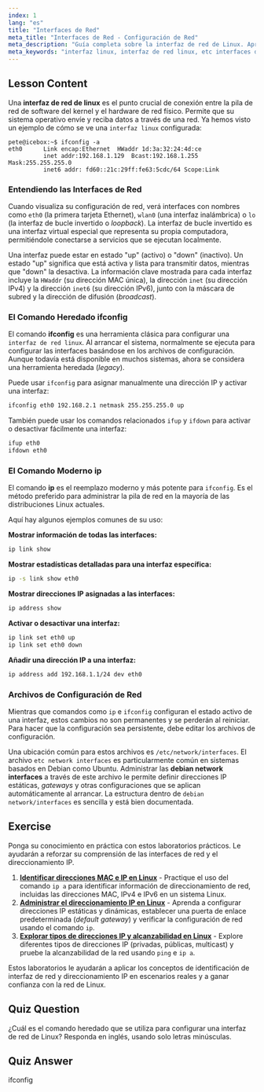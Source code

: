 ```yaml
---
index: 1
lang: "es"
title: "Interfaces de Red"
meta_title: "Interfaces de Red - Configuración de Red"
meta_description: "Guía completa sobre la interfaz de red de Linux. Aprenda a usar ifconfig y el moderno comando ip, y comprenda archivos de configuración como /etc/network/interfaces, especialmente en sistemas Debian."
meta_keywords: "interfaz linux, interfaz de red linux, etc interfaces de red, interfaces de red debian, ifconfig, comando ip, configuración de red, redes linux"
---
```


## Lesson Content

Una **interfaz de red de linux** es el punto crucial de conexión entre la pila de red de software del kernel y el hardware de red físico. Permite que su sistema operativo envíe y reciba datos a través de una red. Ya hemos visto un ejemplo de cómo se ve una `interfaz linux` configurada:

```plaintext
pete@icebox:~$ ifconfig -a
eth0      Link encap:Ethernet  HWaddr 1d:3a:32:24:4d:ce
          inet addr:192.168.1.129  Bcast:192.168.1.255  Mask:255.255.255.0
          inet6 addr: fd60::21c:29ff:fe63:5cdc/64 Scope:Link
```

### Entendiendo las Interfaces de Red

Cuando visualiza su configuración de red, verá interfaces con nombres como `eth0` (la primera tarjeta Ethernet), `wlan0` (una interfaz inalámbrica) o `lo` (la interfaz de bucle invertido o _loopback_). La interfaz de bucle invertido es una interfaz virtual especial que representa su propia computadora, permitiéndole conectarse a servicios que se ejecutan localmente.

Una interfaz puede estar en estado "up" (activo) o "down" (inactivo). Un estado "up" significa que está activa y lista para transmitir datos, mientras que "down" la desactiva. La información clave mostrada para cada interfaz incluye la `HWaddr` (su dirección MAC única), la dirección `inet` (su dirección IPv4) y la dirección `inet6` (su dirección IPv6), junto con la máscara de subred y la dirección de difusión (_broadcast_).

### El Comando Heredado ifconfig

El comando **ifconfig** es una herramienta clásica para configurar una `interfaz de red linux`. Al arrancar el sistema, normalmente se ejecuta para configurar las interfaces basándose en los archivos de configuración. Aunque todavía está disponible en muchos sistemas, ahora se considera una herramienta heredada (_legacy_).

Puede usar `ifconfig` para asignar manualmente una dirección IP y activar una interfaz:

```bash
ifconfig eth0 192.168.2.1 netmask 255.255.255.0 up
```

También puede usar los comandos relacionados `ifup` y `ifdown` para activar o desactivar fácilmente una interfaz:

```bash
ifup eth0
ifdown eth0
```

### El Comando Moderno ip

El comando **ip** es el reemplazo moderno y más potente para `ifconfig`. Es el método preferido para administrar la pila de red en la mayoría de las distribuciones Linux actuales.

Aquí hay algunos ejemplos comunes de su uso:

**Mostrar información de todas las interfaces:**

```bash
ip link show
```

**Mostrar estadísticas detalladas para una interfaz específica:**

```bash
ip -s link show eth0
```

**Mostrar direcciones IP asignadas a las interfaces:**

```bash
ip address show
```

**Activar o desactivar una interfaz:**

```bash
ip link set eth0 up
ip link set eth0 down
```

**Añadir una dirección IP a una interfaz:**

```bash
ip address add 192.168.1.1/24 dev eth0
```

### Archivos de Configuración de Red

Mientras que comandos como `ip` e `ifconfig` configuran el estado activo de una interfaz, estos cambios no son permanentes y se perderán al reiniciar. Para hacer que la configuración sea persistente, debe editar los archivos de configuración.

Una ubicación común para estos archivos es `/etc/network/interfaces`. El archivo `etc network interfaces` es particularmente común en sistemas basados en Debian como Ubuntu. Administrar las **debian network interfaces** a través de este archivo le permite definir direcciones IP estáticas, _gateways_ y otras configuraciones que se aplican automáticamente al arrancar. La estructura dentro de `debian network/interfaces` es sencilla y está bien documentada.

## Exercise

Ponga su conocimiento en práctica con estos laboratorios prácticos. Le ayudarán a reforzar su comprensión de las interfaces de red y el direccionamiento IP.

1.  **[Identificar direcciones MAC e IP en Linux](https://labex.io/es/labs/comptia-identify-mac-and-ip-addresses-in-linux-592731)** - Practique el uso del comando `ip a` para identificar información de direccionamiento de red, incluidas las direcciones MAC, IPv4 e IPv6 en un sistema Linux.
2.  **[Administrar el direccionamiento IP en Linux](https://labex.io/es/labs/comptia-manage-ip-addressing-in-linux-592736)** - Aprenda a configurar direcciones IP estáticas y dinámicas, establecer una puerta de enlace predeterminada (_default gateway_) y verificar la configuración de red usando el comando `ip`.
3.  **[Explorar tipos de direcciones IP y alcanzabilidad en Linux](https://labex.io/es/labs/comptia-explore-ip-address-types-and-reachability-in-linux-592780)** - Explore diferentes tipos de direcciones IP (privadas, públicas, multicast) y pruebe la alcanzabilidad de la red usando `ping` e `ip a`.

Estos laboratorios le ayudarán a aplicar los conceptos de identificación de interfaz de red y direccionamiento IP en escenarios reales y a ganar confianza con la red de Linux.

## Quiz Question

¿Cuál es el comando heredado que se utiliza para configurar una interfaz de red de Linux? Responda en inglés, usando solo letras minúsculas.

## Quiz Answer

ifconfig
